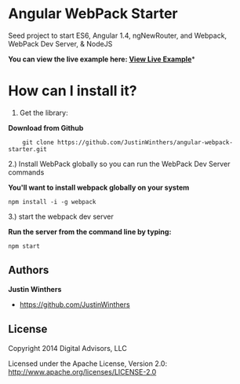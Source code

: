 

# Angular WebPack Starter
Seed project to start ES6, Angular 1.4, ngNewRouter, and Webpack, WebPack Dev Server, & NodeJS

**You can view the live example here:  [View Live Example](http://angular-webpack-starter.herokuapp.com)***


How can I install it?
============
1) Get the library:

**Download from Github**

        git clone https://github.com/JustinWinthers/angular-webpack-starter.git


2.) Install WebPack globally so you can run the WebPack Dev Server commands

**You'll want to install webpack globally on your system**

```
npm install -i -g webpack
```


3.) start the webpack dev server

**Run the server from the command line by typing:**

```
npm start
```

## Authors

**Justin Winthers**

+ https://github.com/JustinWinthers


## License

Copyright 2014 Digital Advisors, LLC

Licensed under the Apache License, Version 2.0: http://www.apache.org/licenses/LICENSE-2.0